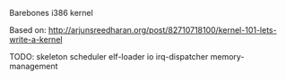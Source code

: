 Barebones i386 kernel

Based on:
  http://arjunsreedharan.org/post/82710718100/kernel-101-lets-write-a-kernel
  
TODO:
skeleton
scheduler
elf-loader
io
irq-dispatcher
memory-management
